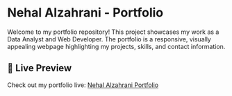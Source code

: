 # Nehal Alzahrani - Portfolio

Welcome to my portfolio repository! This project showcases my work as a Data Analyst and Web Developer. The portfolio is a responsive, visually appealing webpage highlighting my projects, skills, and contact information.

## 🚀 Live Preview
Check out my portfolio live: [Nehal Alzahrani Portfolio](https://github.com/nehal3589/Portfolio)
